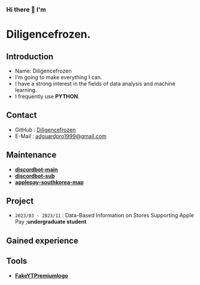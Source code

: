 ### Hi there 👋 I'm

<!--
**diligencefrozen/diligencefrozen** is a ✨ _special_ ✨ repository because its `README.md` (this file) appears on your GitHub profile.

Here are some ideas to get you started:

- 🔭 I’m currently working on ...
- 🌱 I’m currently learning ...
- 👯 I’m looking to collaborate on ...
- 🤔 I’m looking for help with ...
- 💬 Ask me about ...
- 📫 How to reach me: ...
- 😄 Pronouns: ...
- ⚡ Fun fact: ...
-->

# Diligencefrozen.

## Introduction

- Name: Diligencefrozen
- I'm going to make everything I can.
- I have a strong interest in the fields of data analysis and machine learning.
- I frequently use **PYTHON**.

## Contact

- GitHub : [Diligencefrozen](https://github.com/diligencefrozen)
- E-Mail : [adguardpro1999@gmail.com](mailto:adguardpro1999@gmail.com)

## Maintenance

- [**discordbot-main**](https://github.com/diligencefrozen/discordbot-main)
- [**discordbot-sub**](https://github.com/diligencefrozen/discordbot-sub)
- [**applepay-southkorea-map**](https://github.com/diligencefrozen/applepay-southkorea-map)

## Project

- `2023/03 - 2023/11` : Data-Based Information on Stores Supporting Apple Pay ;**undergraduate student**

## Gained experience

## Tools
- [**FakeYTPremiumlogo**](https://github.com/diligencefrozen/FakeYTPremiumlogo)

